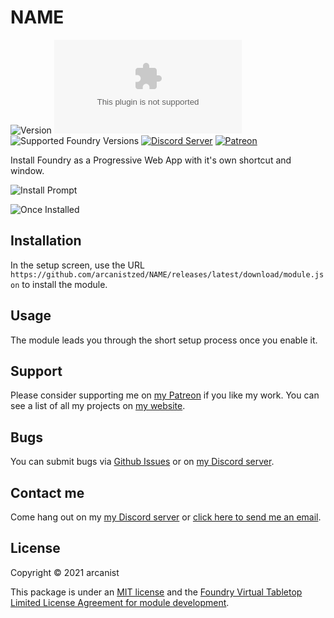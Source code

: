 # NAME

![Version](https://img.shields.io/github/v/tag/arcanistzed/NAME?label=Version&style=flat-square&color=2577a1) ![Latest Release Download Count](https://img.shields.io/github/downloads/arcanistzed/NAME/latest/module.zip?label=Downloads&style=flat-square&color=9b43a8) ![Supported Foundry Versions](https://img.shields.io/endpoint?url=https://foundryshields.com/version?url=https://raw.githubusercontent.com/arcanistzed/NAME/main/module.json&style=flat-square&color=ff6400) [![Discord Server](https://img.shields.io/badge/-Discord-%232c2f33?style=flat-square&logo=discord)](https://discord.gg/AAkZWWqVav) [![Patreon](https://img.shields.io/badge/-Patreon-%23141518?style=flat-square&logo=patreon)](https://www.patreon.com/bePatron?u=15896855)

Install Foundry as a Progressive Web App with it's own shortcut and window.

![Install Prompt](https://i.imgur.com/sJx1x0u.png)

![Once Installed](https://i.imgur.com/sJx1x0u.png)

## Installation

In the setup screen, use the URL `https://github.com/arcanistzed/NAME/releases/latest/download/module.json` to install the module.

## Usage

The module leads you through the short setup process once you enable it.

## Support

Please consider supporting me on [my Patreon](https://patreon.com/arcanistzed) if you like my work. You can see a list of all my projects on [my website](https://arcanist.me).

## Bugs

You can submit bugs via [Github Issues](https://github.com/arcanistzed/NAME/issues/new/choose) or on [my Discord server](https://discord.gg/AAkZWWqVav).

## Contact me

Come hang out on my [my Discord server](https://discord.gg/AAkZWWqVav) or [click here to send me an email](mailto:arcanistzed@gmail.com?subject=NAME%20module%20for%20Foundry%20VTT).

## License

Copyright © 2021 arcanist

This package is under an [MIT license](LICENSE) and the [Foundry Virtual Tabletop Limited License Agreement for module development](https://foundryvtt.com/article/license/).
